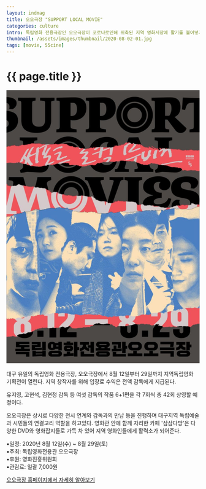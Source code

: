 ```yaml
---
layout: indmag
title: 오오극장 "SUPPORT LOCAL MOVIE"
categories: culture
intro: 독립영화 전용극장인 오오극장이 코로나로인해 위축된 지역 영화시장에 활기를 불어넣기위해 기획전을 준비했다. 
thumbnail: /assets/images/thumbnail/2020-08-02-01.jpg
tags: [movie, 55cine]
---
```

# {{ page.title }}
![logo](/assets/images/post/2020-08-02-01-01.jpg)

대구 유일의 독립영화 전용극장, 오오극장에서 8월 12일부터 29일까지 지역독립영화 기획전이 열린다. 지역 창작자를 위해 입장료 수익은 전액 감독에게 지급된다.

유지영, 고현석, 김현정 감독 등 여섯 감독의 작품 6+1편을 각 7회씩 총 42회 상영할 예정이다.

오오극장은 상시로 다양한 전시 연계와 감독과의 만남 등을 진행하며 대구지역 독립예술과 시민들의 연결고리 역할을 하고있다. 영화관 안에 함께 자리한 카페 '삼삼다방'은 다양한 DVD와 영화잡지들로 가득 차 있어 지역 영화인들에게 활력소가 되어준다.

▪일정: 2020년 8월 12일(수) ~ 8월 29일(토)  
▪주최: 독립영화전용관 오오극장  
▪후원: 영화진흥위원회  
▪관람료: 일괄 7,000원  

[오오극장 홈페이지에서 자세히 알아보기](http://55cine.com/2020/08/01/support-local-movies/)